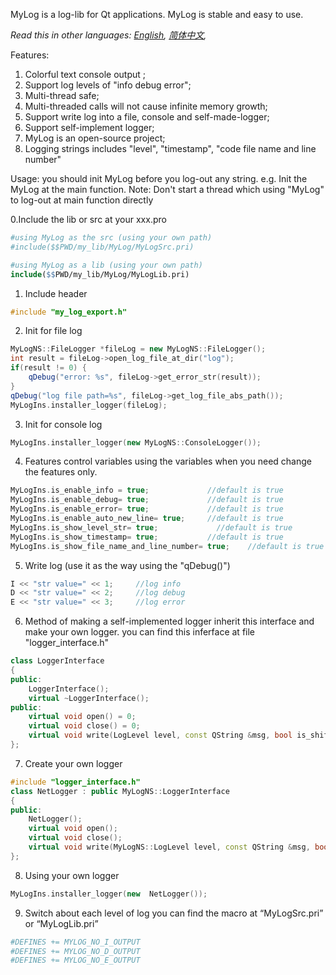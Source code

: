 MyLog is a log-lib for Qt applications. MyLog is stable and easy to use.

*Read this in other languages: [English](README.md), [简体中文](README.zh-cn.md),*

Features:
1. Colorful text console output ;
2. Support log levels of "info debug error";
3. Multi-thread safe;
4. Multi-threaded calls will not cause infinite memory growth;
5. Support write log into a file, console and self-made-logger;
6. Support self-implement logger;
7. MyLog is an open-source project;
8. Logging strings includes "level", "timestamp", "code file name and line number"

Usage:
you should init MyLog before you log-out any string.
e.g. Init the MyLog at the main function.
Note:
Don't start a thread which using "MyLog" to log-out at main function directly

0.Include the lib or src at your xxx.pro
```Makefile
#using MyLog as the src (using your own path)
#include($$PWD/my_lib/MyLog/MyLogSrc.pri)

#using MyLog as a lib (using your own path)
include($$PWD/my_lib/MyLog/MyLogLib.pri)
```
1. Include header
```cpp
#include "my_log_export.h"
```
2. Init for file log
```cpp
MyLogNS::FileLogger *fileLog = new MyLogNS::FileLogger();
int result = fileLog->open_log_file_at_dir("log");
if(result != 0) {
    qDebug("error: %s", fileLog->get_error_str(result));
}
qDebug("log file path=%s", fileLog->get_log_file_abs_path());
MyLogIns.installer_logger(fileLog);
```
3. Init for console log
```cpp
MyLogIns.installer_logger(new MyLogNS::ConsoleLogger());
```
4. Features control variables
using the variables when you need change the features only.
```cpp
MyLogIns.is_enable_info = true;             //default is true
MyLogIns.is_enable_debug= true;             //default is true
MyLogIns.is_enable_error= true;             //default is true
MyLogIns.is_enable_auto_new_line= true;     //default is true
MyLogIns.is_show_level_str= true;             //default is true
MyLogIns.is_show_timestamp= true;           //default is true
MyLogIns.is_show_file_name_and_line_number= true;    //default is true
```
5. Write log (use it as the way using the "qDebug()")
```cpp
I << "str value=" << 1;     //log info
D << "str value=" << 2;     //log debug
E << "str value=" << 3;     //log error
```
6. Method of making a self-implemented logger
inherit this interface and make your own logger.
you can find this inferface at file "logger\_interface.h"
```cpp
class LoggerInterface
{
public:
    LoggerInterface();
    virtual ~LoggerInterface();
public:
    virtual void open() = 0;
    virtual void close() = 0;
    virtual void write(LogLevel level, const QString &msg, bool is_shift_to_next_line) = 0;
};
```
7. Create your own logger
```cpp
#include "logger_interface.h"
class NetLogger : public MyLogNS::LoggerInterface
{
public:
    NetLogger();
    virtual void open();
    virtual void close();
    virtual void write(MyLogNS::LogLevel level, const QString &msg, bool is_shift_to_next_line);
};
```
8. Using your own logger
```cpp
MyLogIns.installer_logger(new  NetLogger());
```
9. Switch about each level of log
you can find the macro at “MyLogSrc.pri” or “MyLogLib.pri”
```Makefile
#DEFINES += MYLOG_NO_I_OUTPUT
#DEFINES += MYLOG_NO_D_OUTPUT
#DEFINES += MYLOG_NO_E_OUTPUT
```